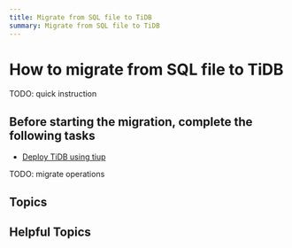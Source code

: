 ```yaml
---
title: Migrate from SQL file to TiDB
summary: Migrate from SQL file to TiDB
---
```

# How to migrate from SQL file to TiDB

TODO: quick instruction

## Before starting the migration, complete the following tasks

- [Deploy TiDB using tiup](/data-migration/todo.md)

TODO: migrate operations

## Topics

## Helpful Topics
